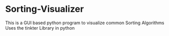 # Sorting-Visualizer
This is a GUI based python program to visualize common Sorting Algorithms Uses the tinkter Library in python
